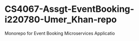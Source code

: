 # CS4067-Assgt-EventBooking-i220780-Umer_Khan-repo
Monorepo for Event Booking Microservices Applicatio
